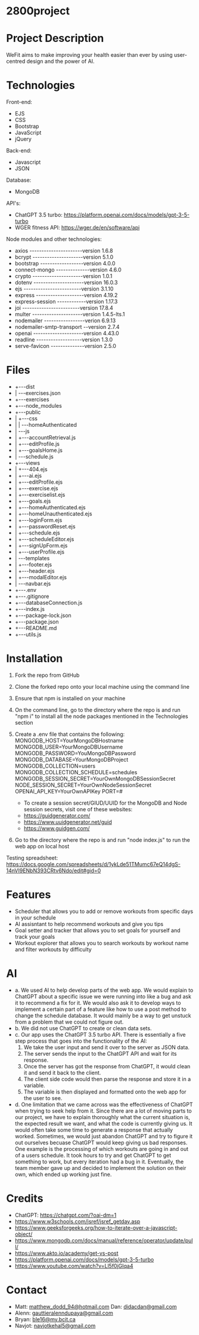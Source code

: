 # 2800project

# Project Description
WeFit aims to make improving your health easier than ever by using user-centred design and the power of AI.

# Technologies
Front-end:
- EJS
- CSS
- Bootstrap
- JavaScript
- jQuery

Back-end:
- Javascript
- JSON

Database: 
- MongoDB

API's: 
- ChatGPT 3.5 turbo: https://platform.openai.com/docs/models/gpt-3-5-turbo
- WGER fitness API: https://wger.de/en/software/api 

Node modules and other technologies: 
- axios ----------------------version 1.6.8
- bcrypt ---------------------version 5.1.0
- bootstrap ------------------version 4.0.0
- connect-mongo --------------version 4.6.0
- crypto ---------------------version 1.0.1
- dotenv ---------------------version 16.0.3
- ejs ------------------------version 3.1.10
- express --------------------version 4.19.2
- express-session ------------version 1.17.3
- joi ------------------------version 17.8.4
- multer ---------------------version 1.4.5-lts.1
- nodemailer -----------------verion 6.9.13
- nodemailer-smtp-transport --version 2.7.4
- openai ---------------------version 4.43.0
- readline -------------------version 1.3.0
- serve-favicon --------------version 2.5.0

# Files
- +---dist
- |   \---exercises.json
- +---exercises
- +---node_modules
- +---public
- |   +---css
- |   |   \---homeAuthenticated
- |   \---js
- |       +---accountRetrieval.js
- |       +---editProfile.js 
- |       +---goalsHome.js
- |       \---schedule.js
- +---views
- |   +---404.ejs 
- |   +---ai.ejs
- |   +---editProfile.ejs
- |   +---exercise.ejs
- |   +---exerciselist.ejs 
- |   +---goals.ejs 
- |   +---homeAuthenticated.ejs 
- |   +---homeUnauthenticated.ejs 
- |   +---loginForm.ejs 
- |   +---passwordReset.ejs
- |   +---schedule.ejs 
- |   +---scheduleEditor.ejs 
- |   +---signUpForm.ejs 
- |   +---userProfile.ejs   
- |   \---templates
- |        +---footer.ejs
- |        +---header.ejs
- |        +---modalEditor.ejs
- |        \---navbar.ejs
- +---.env
- +---.gitignore
- +---databaseConnection.js
- +---index.js
- +---package-lock.json
- +---package.json
- +---README.md
- +---utils.js

# Installation
1. Fork the repo from GitHub
2. Clone the forked repo onto your local machine using the command line
3. Ensure that npm is installed on your machine
4. On the command line, go to the directory where the repo is and run "npm i" to install all the node packages mentioned in the Technologies section
5. Create a .env file that contains the following: 
    MONGODB_HOST=YourMongoDBHostname
    MONGODB_USER=YourMongoDBUsername
    MONGODB_PASSWORD=YouMongoDBPassword
    MONGODB_DATABASE=YourMongoDBProject
    MONGODB_COLLECTION=users
    MONGODB_COLLECTION_SCHEDULE=schedules
    MONGODB_SESSION_SECRET=YourOwnMongoDBSessionSecret
    NODE_SESSION_SECRET=YourOwnNodeSessionSecret
    OPENAI_API_KEY=YourOwnAPIKey
    PORT=#
   - To create a session secret/GIUD/UUID for the MongoDB and Node session secrets, visit one of these websites:
    - https://guidgenerator.com/ 
    - https://www.uuidgenerator.net/guid 
    - https://www.guidgen.com/

6. Go to the directory where the repo is and run "node index.js" to run the web app on local host

Testing spreadsheet: https://docs.google.com/spreadsheets/d/1ykLde51TMumc67eQ14dgS-14nVI9ENbN393CRtv6Ndo/edit#gid=0

# Features
- Scheduler that allows you to add or remove workouts from specific days in your schedule
- AI assisntant to help recommend workouts and give you tips
- Goal setter and tracker that allows you to set goals for yourself and track your goals
- Workout explorer that allows you to search workouts by workout name and filter workouts by difficulty

# AI
- a. We used AI to help develop parts of the web app. We would explain to ChatGPT about a specific issue we were running into like a bug and ask it to recommend a fix for it. We would also ask it to develop ways to implement a certain part of a feature like how to use a post method to change the schedule database. It would mainly be a way to get unstuck from a problem that we could not figure out. 
- b.  We did not use ChatGPT to create or clean data sets. 
- c. Our app uses the ChatGPT 3.5 turbo API. There is essentially a five step process that goes into the functionality of the AI: 
    1. We take the user input and send it over to the server as JSON data.
    2. The server sends the input to the ChatGPT API and wait for its response.
    3. Once the server has got the response from ChatGPT, it would clean it and send it back to the client.
    4. The client side code would then parse the response and store it in a variable. 
    5. The variable is then displayed and formatted onto the web app for the user to see. 
- d. One limitation that we came across was the effectiveness of ChatGPT when trying to seek help from it. Since there are a lot of moving parts to our project, we have to explain thoroughly what the current situation is, the expected result we want, and what the code is currently giving us. It would often take some time to generate a response that actually worked. Sometimes, we would just abandon ChatGPT and try to figure it out ourselves becuase ChatGPT would keep giving us bad responses. One example is the processing of which workouts are going in and out of a users schedule. It took hours to try and get ChatGPT to get something to work, but every iteration had a bug in it. Eventually, the team member gave up and decided to implement the solution on their own, which ended up working just fine.  

# Credits
- ChatGPT: https://chatgpt.com/?oai-dm=1
- https://www.w3schools.com/jsref/jsref_getday.asp
- https://www.geeksforgeeks.org/how-to-iterate-over-a-javascript-object/
- https://www.mongodb.com/docs/manual/reference/operator/update/pull/
- https://www.akto.io/academy/get-vs-post
- https://platform.openai.com/docs/models/gpt-3-5-turbo
- https://www.youtube.com/watch?v=Ll5f0jGIqa4


# Contact
- Matt: matthew_dodd_94@hotmail.com
 Dan: didacdan@gmail.com
- Alenn: gauttieralenndupaya@gmail.com
- Bryan: ble16@my.bcit.ca
- Navjot: navjotkehal5@gmail.com